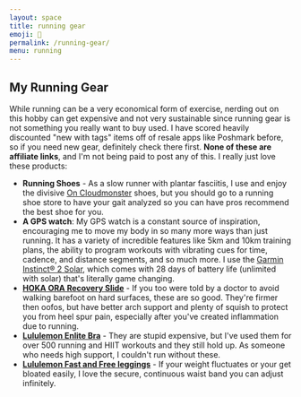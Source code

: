 ```yaml
---
layout: space
title: running gear
emoji: 👟
permalink: /running-gear/
menu: running
---
```

<h2>My Running Gear</h2>
While running can be a very economical form of exercise, nerding out on this hobby can get expensive and not very sustainable since running gear is not something you really want to buy used. I have scored heavily discounted "new with tags" items off of resale apps like Poshmark before, so if you need new gear, definitely check there first. <b>None of these are affiliate links</b>, and I'm not being paid to post any of this. I really just love these products:
<ul>
    <li><b>Running Shoes</b> - As a slow runner with plantar fasciitis, I use and enjoy the divisive <a target="_blank" href="https://www.on-running.com/en-jp/products/cloudmonster-61/womens/fawn-turmeric-shoes-61.98652">On Cloudmonster</a> shoes, but you should go to a running shoe store to have your gait analyzed so you can have pros recommend the best shoe for you. </li>
    <li><b>A GPS watch</b>: My GPS watch is a constant source of inspiration, encouraging me to move my body in so many more ways than just running. It has a variety of incredible features like 5km and 10km training plans, the ability to program workouts with vibrating cues for time, cadence, and distance segments, and so much more. I use the <a target="_blank" href="https://www.garmin.com/en-US/p/775697/pn/010-02627-10">Garmin Instinct® 2 Solar</a>, which comes with 28 days of battery life (unlimited with solar) that's literally game changing. </li>
    <li><b><a target="_blank" href="https://www.hoka.com/en/us/sale/ora-recovery-slide/1134527.html">HOKA ORA Recovery Slide</a></b> - If you too were told by a doctor to avoid walking barefoot on hard surfaces, these are so good. They're firmer then oofos, but have better arch support and plenty of squish to protect you from heel spur pain, especially after you've created inflammation due to running. </li>
    <li><b><a target="_blank" href="https://shop.lululemon.com/c/women-sports-bras/_/N-7vlZ1z0xsms">Lululemon Enlite Bra</a></b> - They are stupid expensive, but I've used them for over 500 running and HIIT workouts and they still hold up. As someone who needs high support, I couldn't run without these. </li>
    <li><b><a target="_blank" href="https://www.lulufanatics.com/item/25438/lululemon-fast-free-crop-19-black">Lululemon Fast and Free leggings</a></b> - If your weight fluctuates or your get bloated easily, I love the secure, continuous waist band you can adjust infinitely. </li>
</ul>